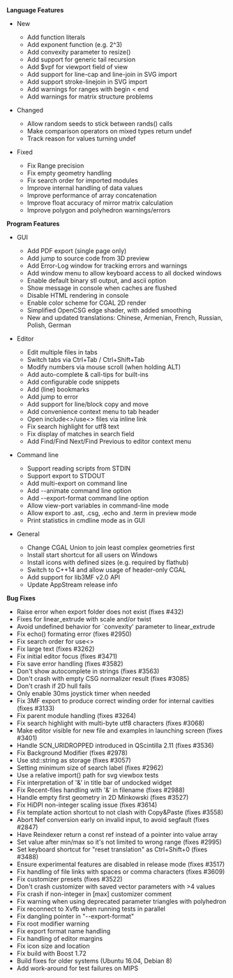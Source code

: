 **Language Features**

* New
  * Add function literals
  * Add exponent function (e.g. 2^3)
  * Add convexity parameter to resize()
  * Add support for generic tail recursion
  * Add $vpf for viewport field of view
  * Add support for line-cap and line-join in SVG import
  * Add support stroke-linejoin in SVG import
  * Add warnings for ranges with begin < end
  * Add warnings for matrix structure problems

* Changed
  * Allow random seeds to stick between rands() calls
  * Make comparison operators on mixed types return undef
  * Track reason for values turning undef

* Fixed
  * Fix Range precision
  * Fix empty geometry handling
  * Fix search order for imported modules
  * Improve internal handling of data values
  * Improve performance of array concatenation
  * Improve float accuracy of mirror matrix calculation
  * Improve polygon and polyhedron warnings/errors

**Program Features**

* GUI
  * Add PDF export (single page only)
  * Add jump to source code from 3D preview
  * Add Error-Log window for tracking errors and warnings
  * Add window menu to allow keyboard access to all docked windows
  * Enable default binary stl output, and ascii option
  * Show message in console when caches are flushed
  * Disable HTML rendering in console
  * Enable color scheme for CGAL 2D render
  * Simplified OpenCSG edge shader, with added smoothing
  * New and updated translations: Chinese, Armenian, French, Russian, Polish, German

* Editor
  * Edit multiple files in tabs
  * Switch tabs via Ctrl+Tab / Ctrl+Shift+Tab
  * Modify numbers via mouse scroll (when holding ALT)
  * Add auto-complete & call-tips for built-ins
  * Add configurable code snippets
  * Add (line) bookmarks
  * Add jump to error
  * Add support for line/block copy and move
  * Add convenience context menu to tab header
  * Open include<>/use<> files via inline link
  * Fix search highlight for utf8 text
  * Fix display of matches in search field
  * Add Find/Find Next/Find Previous to editor context menu

* Command line
  * Support reading scripts from STDIN
  * Support export to STDOUT
  * Add multi-export on command line
  * Add --animate command line option
  * Add --export-format command line option
  * Allow view-port variables in command-line mode
  * Allow export to .ast, .csg, .echo and .term in preview mode
  * Print statistics in cmdline mode as in GUI

* General
  * Change CGAL Union to join least complex geometries first
  * Install start shortcut for all users on Windows
  * Install icons with defined sizes (e.g. required by flathub)
  * Switch to C++14 and allow usage of header-only CGAL
  * Add support for lib3MF v2.0 API
  * Update AppStream release info

**Bug Fixes**
* Raise error when export folder does not exist (fixes #432)
* Fixes for linear_extrude with scale and/or twist
* Avoid undefined behavior for `convexity' parameter to linear_extrude
* Fix echo() formating error (fixes #2950)
* Fix search order for use<>
* Fix large text (fixes #3262)
* Fix initial editor focus (fixes #3471)
* Fix save error handling (fixes #3582)
* Don't show autocomplete in strings (fixes #3563)
* Don't crash with empty CSG normalizer result (fixes #3085)
* Don't crash if 2D hull fails
* Only enable 30ms joystick timer when needed
* Fix 3MF export to produce correct winding order for internal cavities (fixes #3133)
* Fix parent module handling (fixes #3264)
* Fix search highlight with multi-byte utf8 characters (fixes #3068)
* Make editor visible for new file and examples in launching screen (fixes #3401)
* Handle SCN_URIDROPPED introduced in QScintilla 2.11 (fixes #3536)
* Fix Background Modifier (fixes #2978)
* Use std::string as storage (fixes #3057)
* Setting minimum size of search label (fixes #2962)
* Use a relative import() path for svg viewbox tests
* Fix interpretation of '&' in title bar of undocked widget
* Fix Recent-files handling with '&' in filename (fixes #2988)
* Handle empty first geometry in 2D Minkowski (fixes #3527)
* Fix HiDPI non-integer scaling issue (fixes #3614)
* Fix template action shortcut to not clash with Copy&Paste (fixes #3558)
* Abort Nef conversion early on invalid input, to avoid segfault (fixes #2847)
* Have Reindexer return a const ref instead of a pointer into value array
* Set value after min/max so it's not limited to wrong range (fixes #2995)
* Set keyboard shortcut for "reset translation" as Ctrl+Shift+0 (fixes #3488)
* Ensure experimental features are disabled in release mode (fixes #3517)
* Fix handling of file links with spaces or comma characters (fixes #3609)
* Fix customizer presets (fixes #3522)
* Don't crash customizer with saved vector parameters with >4 values
* Fix crash if non-integer in [max] customizer comment
* Fix warning when using deprecated parameter triangles with polyhedron
* Fix reconnect to Xvfb when running tests in parallel
* Fix dangling pointer in "--export-format"
* Fix root modifier warning
* Fix export format name handling
* Fix handling of editor margins
* Fix icon size and location
* Fix build with Boost 1.72
* Build fixes for older systems (Ubuntu 16.04, Debian 8)
* Add work-around for test failures on MIPS
